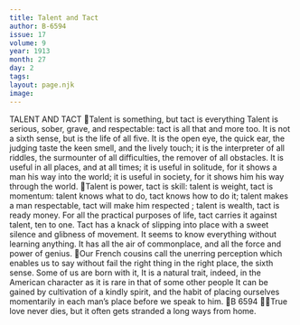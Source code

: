 ```yaml
---
title: Talent and Tact
author: B-6594
issue: 17
volume: 9
year: 1913
month: 27
day: 2
tags:
layout: page.njk
image:
---
```

TALENT AND TACT Talent is something, but tact is everything Talent is serious, sober, grave, and respectable: tact is all that and more too. It is not a sixth sense, but is the life of all five. It is the open eye, the quick ear, the judging taste the keen smell, and the lively touch; it is the interpreter of all riddles, the surmounter of all difficulties, the remover of all obstacles. It is useful in all places, and at all times; it is useful in solitude, for it shows a man his way into the world; it is useful in society, for it shows him his way through the world. Talent is power, tact is skill: talent is weight, tact is momentum: talent knows what to do, tact knows how to do it; talent makes a man respectable, tact will make him respected ; talent is wealth, tact is ready money. For all the practical purposes of life, tact carries it against talent, ten to one. Tact has a knack of slipping into place with a sweet silence and glibness of movement. It seems to know everything without learning anything. It has all the air of commonplace, and all the force and power of genius. Our French cousins call the unerring perception which enables us to say without fail the right thing in the right place, the sixth sense. Some of us are born with it, It is a natural trait, indeed, in the American character as it is rare in that of some other people It can be gained by cultivation of a kindly spirit, and the habit of placing ourselves momentarily in each man’s place before we speak to him. B 6594 True love never dies, but it often gets stranded a long ways from home. 
